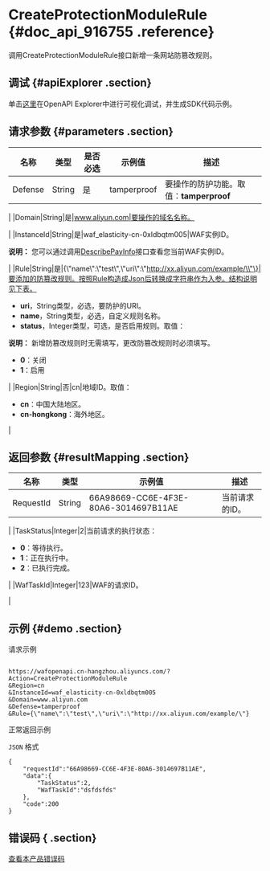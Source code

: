 # CreateProtectionModuleRule {#doc_api_916755 .reference}

调用CreateProtectionModuleRule接口新增一条网站防篡改规则。

## 调试 {#apiExplorer .section}

单击[这里](https://api.aliyun.com/#product=waf-openapi&api=CreateProtectionModuleRule)在OpenAPI Explorer中进行可视化调试，并生成SDK代码示例。

## 请求参数 {#parameters .section}

|名称|类型|是否必选|示例值|描述|
|--|--|----|---|--|
|Defense|String|是|tamperproof|要操作的防护功能。取值：**tamperproof**

 |
|Domain|String|是|www.aliyun.com|要操作的域名名称。

 |
|InstanceId|String|是|waf\_elasticity-cn-0xldbqtm005|WAF实例ID。

 **说明：** 您可以通过调用[DescribePayInfo](~~86651~~)接口查看您当前WAF实例ID。

 |
|Rule|String|是|\{\\"name\\":\\"test\\",\\"uri\\":\\"http://xx.aliyun.com/example/\\"\}|要添加的防篡改规则。按照Rule构造成Json后转换成字符串作为入参。结构说明见下表。

 -   **uri**，String类型，必选，要防护的URI。
-   **name**，String类型，必选，自定义规则名称。
-   **status**，Integer类型，可选，是否启用规则。取值：

 **说明：** 新增防篡改规则时无需填写，更改防篡改规则时必须填写。

 -   **0**：关闭
-   **1**：启用

 |
|Region|String|否|cn|地域ID。取值：

 -   **cn**：中国大陆地区。
-   **cn-hongkong**：海外地区。

 |

## 返回参数 {#resultMapping .section}

|名称|类型|示例值|描述|
|--|--|---|--|
|RequestId|String|66A98669-CC6E-4F3E-80A6-3014697B11AE|当前请求的ID。

 |
|TaskStatus|Integer|2|当前请求的执行状态：

 -   **0**：等待执行。
-   **1**：正在执行中。
-   **2**：已执行完成。

 |
|WafTaskId|Integer|123|WAF的请求ID。

 |

## 示例 {#demo .section}

请求示例

``` {#request_demo}

https://wafopenapi.cn-hangzhou.aliyuncs.com/?Action=CreateProtectionModuleRule
&Region=cn
&InstanceId=waf_elasticity-cn-0xldbqtm005
&Domain=www.aliyun.com
&Defense=tamperproof
&Rule={\"name\":\"test\",\"uri\":\"http://xx.aliyun.com/example/\"}

```

正常返回示例

`JSON` 格式

``` {#json_return_success_demo}
{
	"requestId":"66A98669-CC6E-4F3E-80A6-3014697B11AE",
	"data":{
		"TaskStatus":2,
		"WafTaskId":"dsfdsfds"
	},
	"code":200
}
```

## 错误码 { .section}

[查看本产品错误码](https://error-center.aliyun.com/status/product/waf-openapi)

